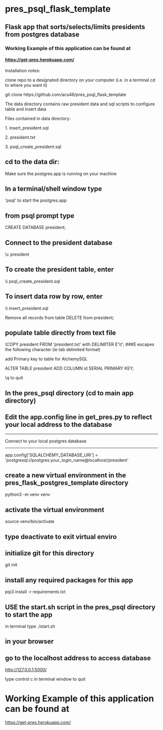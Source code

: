 # pres_psql_flask_template
## Flask app that sorts/selects/limits presidents from postgres database

### Working Example of this application can be found at
#### https://get-pres.herokuapp.com/

Installation notes:

clone repo to a designated directory on your computer (i.e. in a terminal cd to where you want it)
<p>
git clone https://github.com/acs46/pres_psql_flask_template
  
The data directory contains raw president data and sql scripts to configure table and insert data
<p>Files contained in data directory:<p>
   1. insert_president.sql<p>      
   2. president.txt<p>
   3. psql_create_president.sql<p>

## cd to the data dir:
Make sure the postgres.app is running on your machine
## In a terminal/shell window type
'psql' to start the postgres.app

## from psql prompt type
CREATE DATABASE president;

## Connect to the president database
\c president

## To create the president table, enter
\i psql_create_president.sql
## To insert data row by row, enter
\i insert_president.sql


Remove all records from table
DELETE from president;
## populate table directly from text file
\COPY president FROM 'president.txt' with DELIMITER E'\t';
###E escapes the following character (ie tab delimited format)

add Primary key to table for AlchemySQL<p>
ALTER TABLE president ADD COLUMN id SERIAL PRIMARY KEY;

\q to quit

## In the pres_psql directory  (cd to main app directory)
## Edit the app.config line in get_pres.py to reflect your local address to the database

*****************************************
 Connect to your local postgres database 
*****************************************

app.config['SQLALCHEMY_DATABASE_URI'] = 'postgresql://postgres:your_login_name@localhost/president'


## create a new virtual environment in the pres_flask_postgres_template directory
python3 -m venv venv

## activate the virtual environment
source venv/bin/activate
## type deactivate to exit virtual enviro


## initialize git for this directory
git init

## install any required packages for this app
pip3 install -r requirements.txt

## USE the start.sh script in the pres_psql directory to start the app
in terminal type
./start.sh

## in your browser
## go to the localhost address to access database
http://127.0.0.1:5000/

type control c in terminal window to quit

# Working Example of this application can be found at

https://get-pres.herokuapp.com/
